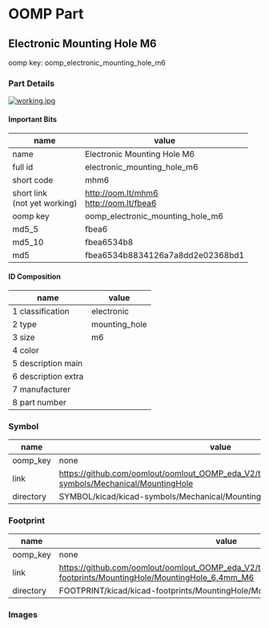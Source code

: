 # OOMP Part  
## Electronic Mounting Hole M6  
  
oomp key: oomp_electronic_mounting_hole_m6  
  
### Part Details  
  
[![working.jpg](working_600.jpg)](working.jpg)  
  
#### Important Bits  
| name | value | 
| --- | --- | 
| name | Electronic Mounting Hole M6 | 
| full id | electronic_mounting_hole_m6 | 
| short code | mhm6 | 
| short link<br>(not yet working) | http://oom.lt/mhm6<br>http://oom.lt/fbea6 | 
| oomp key | oomp_electronic_mounting_hole_m6 | 
| md5_5 | fbea6 | 
| md5_10 | fbea6534b8 | 
| md5 | fbea6534b8834126a7a8dd2e02368bd1 | 
#### ID Composition  
| name | value | 
| --- | --- | 
| 1 classification | electronic | 
| 2 type | mounting_hole | 
| 3 size | m6 | 
| 4 color |  | 
| 5 description main |  | 
| 6 description extra |  | 
| 7 manufacturer |  | 
| 8 part number |  | 
### Symbol  
| name | value | 
| --- | --- | 
| oomp_key | none | 
| link | https://github.com/oomlout/oomlout_OOMP_eda_V2/tree/main/SYMBOL/kicad/kicad-symbols/Mechanical/MountingHole | 
| directory | SYMBOL/kicad/kicad-symbols/Mechanical/MountingHole/ | 
### Footprint  
| name | value | 
| --- | --- | 
| oomp_key | none | 
| link | https://github.com/oomlout/oomlout_OOMP_eda_V2/tree/main/FOOTPRINT/kicad/kicad-footprints/MountingHole/MountingHole_6.4mm_M6 | 
| directory | FOOTPRINT/kicad/kicad-footprints/MountingHole/MountingHole_6.4mm_M6/ | 
### Images  
